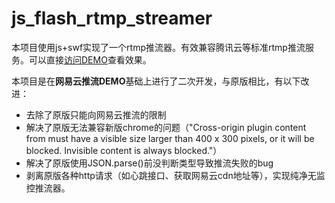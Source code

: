 # js_flash_rtmp_streamer

本项目使用js+swf实现了一个rtmp推流器。有效兼容腾讯云等标准rtmp推流服务。可以直接[访问DEMO](https://lujunda.github.io/web-rtmp-streamer/)查看效果。

本项目是在**网易云推流DEMO**基础上进行了二次开发，与原版相比，有以下改进：
* 去除了原版只能向网易云推流的限制
* 解决了原版无法兼容新版chrome的问题（"Cross-origin plugin content from  must have a visible size larger than 400 x 300 pixels, or it will be blocked. Invisible content is always blocked."）
* 解决了原版使用JSON.parse()前没判断类型导致推流失败的bug
* 剥离原版各种http请求（如心跳接口、获取网易云cdn地址等），实现纯净无监控推流器。
